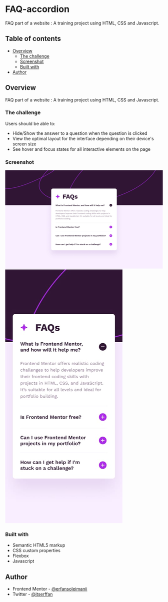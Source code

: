 # FAQ-accordion
FAQ part of a website : A training project using HTML, CSS and Javascript.


## Table of contents

- [Overview](#overview)
  - [The challenge](#the-challenge)
  - [Screenshot](#screenshot)
  - [Built with](#built-with)
- [Author](#author)

## Overview

FAQ part of a website : A training project using HTML, CSS and Javascript.

### The challenge

Users should be able to:

- Hide/Show the answer to a question when the question is clicked
- View the optimal layout for the interface depending on their device's screen size
- See hover and focus states for all interactive elements on the page

### Screenshot

![](./design/desktop-design.jpg)
![](./design/mobile-design.jpg)

### Built with

- Semantic HTML5 markup
- CSS custom properties
- Flexbox
- Javascript

## Author

- Frontend Mentor - [@erfansoleimanii](https://www.frontendmentor.io/profile/erfansoleimanii)
- Twitter - [@itserffan](https://www.twitter.com/itserffan)
